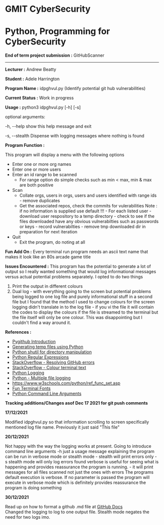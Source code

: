 
GMIT CyberSecurity 
===========
Python, Programming for CyberSecurity
============
**End of term project submission :** GitHubScanner
  

--------

**Lecturer :** Andrew Beatty

**Student  :** Adele Harrington 

**Program Name :** idpghvul.py (Identify potential git hub vulnerabilities)

**Current Status :** Work in progress 

**Usage :** python3  idpghvul.py [-h] [-s]

optional arguments:

  -h, --help     show this help message and exit

  -s, --stealth  Dispense with logging messages where nothing is found

**Program Function :** 

This program will display a menu with the following options

- Enter one or more org names
- Enter one or more users
- Enter an id range to be scanned
   - For range option do simple checks such as min < max, min & max are both positive 
- Scan 
    - Collate orgs, users in orgs, users and users identified with range ids - remove duplicates
    - Get the associated repos, check the commits for vulerabilities 
Note :  if no information is supplied use default !!! 
           - For each listed user
               - download user respository to a temp directory
               - check to see if the files downloaded have any obvious vulnerabilties such as passwords or keys
               - record vulnerabilties
               - remove tmp downloaded dir in preparation for next iteration
- Quit
    - Exit the program, do noting at all

**Fun Add On :**
             Every terminal run program needs an ascii text name that makes it look like an 80s arcade game title

**Issues Encountered :**
       This program has the potential to generate a lot of output so I really wanted something that would log informational messages versus actual potential problems separately. I opted to do two things

1. Print the output in different colours
2. Dual log - with everything going to the screen but potential problems being logged to one log file and purely informational stuff in a second file but I found that the method I used to change colours for the screen logging didn't translate in to the log file - if you vi the file it will contain the codes to display the colours if the file is streamed to the terminal but the file itself will only be one colour. This was disappointing but I couldn't find a way around it.

**References :**

- [Pygithub Introduction](https://pygithub.readthedocs.io/en/latest/introduction.html)
- [Generating temp files using Python](https://www.tutorialspoint.com/generate-temporary-files-and-directories-using-python)
- [Python shutil for directory manipulation](https://docs.python.org/3/library/shutil.html)
- [Python Regular Expressions](https://www.programiz.com/python-programming/regex )
- [StackOverflow - Resolving GitHub errors](https://stackoverflow.com/questions/9617336/how-to-resolve-git-did-not-exit-cleanly-exit-code-128-error-on-tortoisegit)
- [StackOverflow - Colour terminal text](https://stackoverflow.com/questions/287871/how-to-print-colored-text-to-the-terminal)
- [Python Logging](https://docs.python.org/3/library/logging.html )
- [Python - Multiple file logging](https://stackoverflow.com/questions/11232230/logging-to-two-files-with-different-settings)
- https://www.w3schools.com/python/ref_func_set.asp
- [Fun Terminal Fonts](https://towardsdatascience.com/prettify-your-terminal-text-with-termcolor-and-pyfiglet-880de83fda6b)
- [Python Command Line Arguments](https://www.tutorialspoint.com/python/python_command_line_arguments.htm)

**Tracking additions/Changes asof Dec 17 2021 for git push comments**

**17/12/2021**

Modified idpghvul.py so that information scrolling to screen specifically mentioned log file name. 
Previously it just said "This file"

**20/12/2021**

Not happy with the way the logging works at present. 
Going to introduce command line arguments
       -h just a usage message explaining the program can be run in verbose mode or stealth mode - stealth will print errors only
       -s stealth mode will only log errors found
        verbose is useful for seeing what is happening and provides reassurance the program is running.
       - it will print messages for all files scanned not just the ones with errors 
The programs default execution is verbose. If no parameter is passed the program will execute in verbose mode which is definitely provides reassurance the program is doing something

**30/12/2021**

Read up on how to format a github .md file at [GitHub Docs](https://docs.github.com/en/github/writing-on-github/getting-started-with-writing-and-formatting-on-github/basic-writing-and-formatting-syntax)           
Changed the logging to log to one output file. Stealth mode negates the need for two logs imo.
